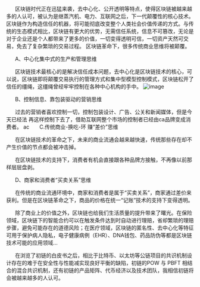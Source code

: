 &nbsp;&nbsp;&nbsp;&nbsp;&nbsp;&nbsp;区块链时代正在迅猛来袭，去中心化、公开透明等特点，使得区块链被越来越多的人认可，被认为是继蒸汽机、电力、互联网之后，下一代颠覆性的核心技术。区块链作为构造信任的机器，将可能彻底改变整个人类社会价值传递的方式。与传统的生态模式相比，区块链有更大的优势，无需信任系统，信息不可篡改，无论是对于企业还是个人都带来了更多的价值，一切变得透明可信，一切资产天然可交易，免去了复杂繁琐的交易过程。
区块链革命下，很多传统商业思维将被颠覆。

&nbsp;&nbsp;&nbsp;&nbsp;&nbsp;&nbsp;A、中心化集中式的生产和管理思维

&nbsp;&nbsp;&nbsp;&nbsp;&nbsp;&nbsp;区块链技术最核心的是解决信任成本问题，去中心化是区块链技术的核心，可以说，区块链即将颠覆交易执行的管理方式和集中型模型控制模式，区块链松开了信任的缰绳，这缰绳曾经牢牢控制在各种中心机构的手中。
![image](http://img1.chexindata.com/common3.0/tp.jpg)

&nbsp;&nbsp;&nbsp;&nbsp;&nbsp;&nbsp;B、控制信息、靠包装驱动的营销思维

&nbsp;&nbsp;&nbsp;&nbsp;&nbsp;&nbsp;过去的营销者喜欢控制一切，控制包装设计、广告、公关和新闻媒体，但是今天已经法
再这样控制下去了，借助互联网整个市场的控制者已经由ca品牌变成消费者。
ac
&nbsp;&nbsp;&nbsp;&nbsp;&nbsp;&nbsp;C.传统商业-换吃-环 赚“差价”思维

&nbsp;&nbsp;&nbsp;&nbsp;&nbsp;&nbsp;在区块链技术的革命之下，未来的商业流通会越来越快速，传统那些存在却不产生价值的节点都会被冲击掉。

&nbsp;&nbsp;&nbsp;&nbsp;&nbsp;&nbsp;在区块链技术的支持下，消费者有机会直接跟各种品牌方接触，不再像以前那样层层盘剥。

&nbsp;&nbsp;&nbsp;&nbsp;&nbsp;&nbsp;D、商家和消费者“买卖关系”思维

&nbsp;&nbsp;&nbsp;&nbsp;&nbsp;&nbsp;在传统的商业流通环境中，商家和消费者是属于“买卖关系”，商家通过差价来获利。但是在区块链革命之下，商品的价格在统一“记账”技术的支持下变得透明。

&nbsp;&nbsp;&nbsp;&nbsp;&nbsp;&nbsp;除了商业上的价值之外，区块链也给我们生活质量的提升带来了曙光。在保险领域，区块链下的智能合约可以在触发条件达到时自动进行理赔，省却繁琐的理赔步骤，避免可能存在的道德风险；在医疗领域，区块链的匿名性、去中心化等特征可用于保护病人隐私，电子健康病例（EHR）、DNA钱包、药品防伪等都是区块链技术可能的应用领域...

&nbsp;&nbsp;&nbsp;&nbsp;&nbsp;&nbsp;在浏览了初链的白皮书之后，相比于比特币、以太坊等公链项目的共识机制设计存在的难于在安全性与性能减实现良好平衡的缺陷，初链的POW 与 PBFT 相结合的混合共识机制，还有初链的产品矩阵、代币经济以及技术团队，我相信初链将会被越来越多的人认可。
